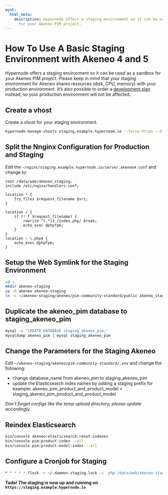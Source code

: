 ```yaml
---
myst:
  html_meta:
    description: Hypernode offers a staging environment so it can be used as a sandbox
      for your Akeneo PIM project.
---
```


<!-- source: https://support.hypernode.com/en/support/solutions/articles/48001183489-how-to-use-a-basic-staging-environment-with-akeneo-4-and-5/ -->

# How To Use A Basic Staging Environment with Akeneo 4 and 5

Hypernode offers a staging environment so it can be used as a sandbox for your Akeneo PIM project. Please keep in mind that your staging environment for Akeneo shares resources (disk, CPU, memory) with your production environment. It’s also possible to order a [development plan](https://support.hypernode.com/knowledgebase/development-plans-for-your-magento-shop/) instead, so your production environment will not be affected.

## Create a vhost

Create a vhost for your staging environment.

```bash
hypernode-manage-vhosts staging.example.hypernode.io --force-https --https --type akeneo4
```

## Split the Nnginx Configuration for Production and Staging

Edit the `~/nginx/staging.example.hypernode.io/server.akeneo4.conf` and change to:

```nginx
root /data/web/akeneo_staging;
include /etc/nginx/handlers.conf;

location * {
    try_files $request_filename $uri;
}

location / {
    if (!-f $request_filename) {
        rewrite ^(.*)$ /index.php/ break;
        echo_exec @phpfpm;
    }
}
location ~ \.php$ {
    echo_exec @phpfpm;
}
```

## Setup the Web Symlink for the Staging Environment

```bash
cd ~
mkdir akeneo-staging
cp -R akeneo akeneo-staging
ln -s ~/akeneo-staging/akeneo/pim-community-standard/public akeneo_staging
```

## Duplicate the akeneo_pim database to staging_akeneo_pim

```bash
mysql -e 'CREATE DATABASE staging_akeneo_pim;'
mysqldump akeneo_pim | mysql staging_akeneo_pim
```

## Change the Parameters for the Staging Akeneo

Edit `~/akeneo-staging/akeneo/pim-community-standard/.env` and change the following:

- change database_name from akeneo_pim to staging_akeneo_pim
- update the Elasticsearch index names by adding a staging prefix for example: akeneo_pim_product_and_product_model > staging_akeneo_pim_product_and_product_model

*Don’t forget configs like the temp upload directory, please update accordingly.*

## Reindex Elasticsearch

```bash
bin/console akeneo:elasticsearch:reset-indexes
bin/console pim:product:index --all
bin/console pim:product-model:index --all
```

## Configure a Cronjob for Staging

```bash
* * * * * flock -n ~/.daemon-staging.lock -c 'php /data/web/akeneo-staging/akeneo/pim-community-standard/bin/console akeneo:batch:job-queue-consumer-daemon --env=prod'
```

**Tada! The staging is now up and running on `https://staging.example.hypernode.io`**

